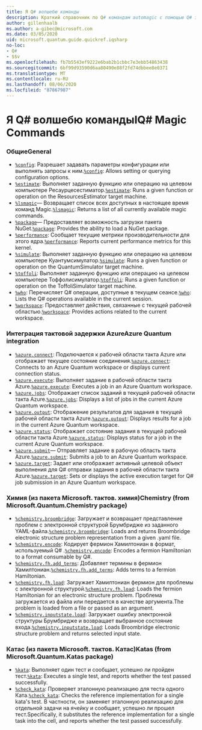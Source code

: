 ```yaml
---
title: Я Q# волшебю команды
description: Краткий справочник по Q# командам automagic с помощью Q# записных книжек Jupyter
author: gillenhaalb
ms.author: a-gibec@microsoft.com
ms.date: 03/05/2020
uid: microsoft.quantum.guide.quickref.iqsharp
no-loc:
- Q#
- $$v
ms.openlocfilehash: fb7b5543ef9222e6bab2b1cbbc7e3ebb54863438
ms.sourcegitcommit: 6bf99d93590d6aa80490e88f2fd74dbbee8e0371
ms.translationtype: MT
ms.contentlocale: ru-RU
ms.lasthandoff: 08/06/2020
ms.locfileid: "87867987"
---
```

# <a name="ino-locq-magic-commands"></a><span data-ttu-id="54e08-103">Я Q# волшебю команды</span><span class="sxs-lookup"><span data-stu-id="54e08-103">IQ# Magic Commands</span></span>

### <a name="general"></a><span data-ttu-id="54e08-104">Общие</span><span class="sxs-lookup"><span data-stu-id="54e08-104">General</span></span>

- <span data-ttu-id="54e08-105">[`%config`](xref:microsoft.quantum.iqsharp.magic-ref.config): Разрешает задавать параметры конфигурации или выполнять запросы к ним.</span><span class="sxs-lookup"><span data-stu-id="54e08-105">[`%config`](xref:microsoft.quantum.iqsharp.magic-ref.config): Allows setting or querying configuration options.</span></span>
- <span data-ttu-id="54e08-106">[`%estimate`](xref:microsoft.quantum.iqsharp.magic-ref.estimate): Выполняет заданную функцию или операцию на целевом компьютере Ресаурцесестиматор.</span><span class="sxs-lookup"><span data-stu-id="54e08-106">[`%estimate`](xref:microsoft.quantum.iqsharp.magic-ref.estimate): Runs a given function or operation on the ResourcesEstimator target machine.</span></span>
- <span data-ttu-id="54e08-107">[`%lsmagic`](xref:microsoft.quantum.iqsharp.magic-ref.lsmagic)— Возвращает список всех доступных в настоящее время команд Magic.</span><span class="sxs-lookup"><span data-stu-id="54e08-107">[`%lsmagic`](xref:microsoft.quantum.iqsharp.magic-ref.lsmagic): Returns a list of all currently available magic commands.</span></span>
- <span data-ttu-id="54e08-108">[`%package`](xref:microsoft.quantum.iqsharp.magic-ref.package)— Предоставляет возможность загрузки пакета NuGet.</span><span class="sxs-lookup"><span data-stu-id="54e08-108">[`%package`](xref:microsoft.quantum.iqsharp.magic-ref.package): Provides the ability to load a NuGet package.</span></span>
- <span data-ttu-id="54e08-109">[`%performance`](xref:microsoft.quantum.iqsharp.magic-ref.performance): Сообщает текущие метрики производительности для этого ядра.</span><span class="sxs-lookup"><span data-stu-id="54e08-109">[`%performance`](xref:microsoft.quantum.iqsharp.magic-ref.performance): Reports current performance metrics for this kernel.</span></span>
- <span data-ttu-id="54e08-110">[`%simulate`](xref:microsoft.quantum.iqsharp.magic-ref.simulate): Выполняет заданную функцию или операцию на целевом компьютере Куантумсимулатор.</span><span class="sxs-lookup"><span data-stu-id="54e08-110">[`%simulate`](xref:microsoft.quantum.iqsharp.magic-ref.simulate): Runs a given function or operation on the QuantumSimulator target machine.</span></span>
- <span data-ttu-id="54e08-111">[`%toffoli`](xref:microsoft.quantum.iqsharp.magic-ref.toffoli): Выполняет заданную функцию или операцию на целевом компьютере Тоффолисимулатор.</span><span class="sxs-lookup"><span data-stu-id="54e08-111">[`%toffoli`](xref:microsoft.quantum.iqsharp.magic-ref.toffoli): Runs a given function or operation on the ToffoliSimulator target machine.</span></span>
- <span data-ttu-id="54e08-112">[`%who`](xref:microsoft.quantum.iqsharp.magic-ref.who): Перечисляет Q# операции, доступные в текущем сеансе.</span><span class="sxs-lookup"><span data-stu-id="54e08-112">[`%who`](xref:microsoft.quantum.iqsharp.magic-ref.who): Lists the Q# operations available in the current session.</span></span>
- <span data-ttu-id="54e08-113">[`%workspace`](xref:microsoft.quantum.iqsharp.magic-ref.workspace): Предоставляет действия, связанные с текущей рабочей областью.</span><span class="sxs-lookup"><span data-stu-id="54e08-113">[`%workspace`](xref:microsoft.quantum.iqsharp.magic-ref.workspace): Provides actions related to the current workspace.</span></span>

### <a name="azure-quantum-integration"></a><span data-ttu-id="54e08-114">Интеграция тактовой задержки Azure</span><span class="sxs-lookup"><span data-stu-id="54e08-114">Azure Quantum integration</span></span>

- <span data-ttu-id="54e08-115">[`%azure.connect`](xref:microsoft.quantum.iqsharp.magic-ref.azure.connect): Подключается к рабочей области такта Azure или отображает текущее состояние соединения.</span><span class="sxs-lookup"><span data-stu-id="54e08-115">[`%azure.connect`](xref:microsoft.quantum.iqsharp.magic-ref.azure.connect): Connects to an Azure Quantum workspace or displays current connection status.</span></span>
- <span data-ttu-id="54e08-116">[`%azure.execute`](xref:microsoft.quantum.iqsharp.magic-ref.azure.execute): Выполняет задание в рабочей области такта Azure.</span><span class="sxs-lookup"><span data-stu-id="54e08-116">[`%azure.execute`](xref:microsoft.quantum.iqsharp.magic-ref.azure.execute): Executes a job in an Azure Quantum workspace.</span></span>
- <span data-ttu-id="54e08-117">[`%azure.jobs`](xref:microsoft.quantum.iqsharp.magic-ref.azure.jobs): Отображает список заданий в текущей рабочей области такта Azure.</span><span class="sxs-lookup"><span data-stu-id="54e08-117">[`%azure.jobs`](xref:microsoft.quantum.iqsharp.magic-ref.azure.jobs): Displays a list of jobs in the current Azure Quantum workspace.</span></span>
- <span data-ttu-id="54e08-118">[`%azure.output`](xref:microsoft.quantum.iqsharp.magic-ref.azure.output): Отображение результатов для задания в текущей рабочей области такта Azure.</span><span class="sxs-lookup"><span data-stu-id="54e08-118">[`%azure.output`](xref:microsoft.quantum.iqsharp.magic-ref.azure.output): Displays results for a job in the current Azure Quantum workspace.</span></span>
- <span data-ttu-id="54e08-119">[`%azure.status`](xref:microsoft.quantum.iqsharp.magic-ref.azure.status): Отображает состояние задания в текущей рабочей области такта Azure.</span><span class="sxs-lookup"><span data-stu-id="54e08-119">[`%azure.status`](xref:microsoft.quantum.iqsharp.magic-ref.azure.status): Displays status for a job in the current Azure Quantum workspace.</span></span>
- <span data-ttu-id="54e08-120">[`%azure.submit`](xref:microsoft.quantum.iqsharp.magic-ref.azure.submit)— Отправляет задание в рабочую область такта Azure.</span><span class="sxs-lookup"><span data-stu-id="54e08-120">[`%azure.submit`](xref:microsoft.quantum.iqsharp.magic-ref.azure.submit): Submits a job to an Azure Quantum workspace.</span></span>
- <span data-ttu-id="54e08-121">[`%azure.target`](xref:microsoft.quantum.iqsharp.magic-ref.azure.target): Задает или отображает активный целевой объект выполнения для Q# отправки задания в рабочей области такта Azure.</span><span class="sxs-lookup"><span data-stu-id="54e08-121">[`%azure.target`](xref:microsoft.quantum.iqsharp.magic-ref.azure.target): Sets or displays the active execution target for Q# job submission in an Azure Quantum workspace.</span></span>

### <a name="chemistry-from-microsoftquantumchemistry-package"></a><span data-ttu-id="54e08-122">Химия (из пакета Microsoft. тактов. химия)</span><span class="sxs-lookup"><span data-stu-id="54e08-122">Chemistry (from Microsoft.Quantum.Chemistry package)</span></span>

- <span data-ttu-id="54e08-123">[`%chemistry.broombridge`](xref:microsoft.quantum.iqsharp.magic-ref.chemistry.broombridge): Загружает и возвращает представление проблем с электронной структурой Брумбридже из заданного YAML-файла.</span><span class="sxs-lookup"><span data-stu-id="54e08-123">[`%chemistry.broombridge`](xref:microsoft.quantum.iqsharp.magic-ref.chemistry.broombridge): Loads and returns Broombridge electronic structure problem representation from a given .yaml file.</span></span>
- <span data-ttu-id="54e08-124">[`%chemistry.encode`](xref:microsoft.quantum.iqsharp.magic-ref.chemistry.encode): Кодирует фермион Хамилтониан в формат, используемый Q# .</span><span class="sxs-lookup"><span data-stu-id="54e08-124">[`%chemistry.encode`](xref:microsoft.quantum.iqsharp.magic-ref.chemistry.encode): Encodes a fermion Hamiltonian to a format consumable by Q#.</span></span>
- <span data-ttu-id="54e08-125">[`%chemistry.fh.add_terms`](xref:microsoft.quantum.iqsharp.magic-ref.chemistry.fh.add_terms): Добавляет термины в фермион Хамилтониан.</span><span class="sxs-lookup"><span data-stu-id="54e08-125">[`%chemistry.fh.add_terms`](xref:microsoft.quantum.iqsharp.magic-ref.chemistry.fh.add_terms): Adds terms to a fermion Hamiltonian.</span></span>
- <span data-ttu-id="54e08-126">[`%chemistry.fh.load`](xref:microsoft.quantum.iqsharp.magic-ref.chemistry.fh.load): Загружает Хамилтониан фермион для проблемы с электронной структурой.</span><span class="sxs-lookup"><span data-stu-id="54e08-126">[`%chemistry.fh.load`](xref:microsoft.quantum.iqsharp.magic-ref.chemistry.fh.load): Loads the fermion Hamiltonian for an electronic structure problem.</span></span> <span data-ttu-id="54e08-127">Проблема загружается из файла или передается в качестве аргумента.</span><span class="sxs-lookup"><span data-stu-id="54e08-127">The problem is loaded from a file or passed as an argument.</span></span>
- <span data-ttu-id="54e08-128">[`%chemistry.inputstate.load`](xref:microsoft.quantum.iqsharp.magic-ref.chemistry.inputstate.load): Загружает ошибку электронной структуры Брумбридже и возвращает выбранное состояние входа.</span><span class="sxs-lookup"><span data-stu-id="54e08-128">[`%chemistry.inputstate.load`](xref:microsoft.quantum.iqsharp.magic-ref.chemistry.inputstate.load): Loads Broombridge electronic structure problem and returns selected input state.</span></span>

### <a name="katas-from-microsoftquantumkatas-package"></a><span data-ttu-id="54e08-129">Катас (из пакета Microsoft. тактов. Катас)</span><span class="sxs-lookup"><span data-stu-id="54e08-129">Katas (from Microsoft.Quantum.Katas package)</span></span>

- <span data-ttu-id="54e08-130">[`%kata`](xref:microsoft.quantum.iqsharp.magic-ref.kata): Выполняет один тест и сообщает, успешно ли пройден тест.</span><span class="sxs-lookup"><span data-stu-id="54e08-130">[`%kata`](xref:microsoft.quantum.iqsharp.magic-ref.kata): Executes a single test, and reports whether the test passed successfully.</span></span>
- <span data-ttu-id="54e08-131">[`%check_kata`](xref:microsoft.quantum.iqsharp.magic-ref.check_kata): Проверяет эталонную реализацию для теста одного Ката.</span><span class="sxs-lookup"><span data-stu-id="54e08-131">[`%check_kata`](xref:microsoft.quantum.iqsharp.magic-ref.check_kata): Checks the reference implementation for a single kata's test.</span></span>
    <span data-ttu-id="54e08-132">В частности, он заменяет эталонную реализацию для отдельной задачи на ячейку и сообщает, успешно ли прошел тест.</span><span class="sxs-lookup"><span data-stu-id="54e08-132">Specifically, it substitutes the reference implementation for a single task into the cell, and reports whether the test passed successfully.</span></span>

